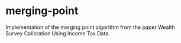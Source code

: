 # merging-point
Implementation of the merging point algorithm from the paper Wealth Survey Calibration Using Income Tax Data.

